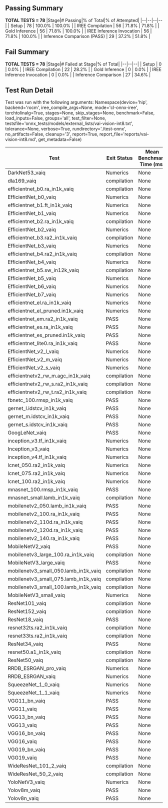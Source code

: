 ## Passing Summary

**TOTAL TESTS = 78**
|Stage|# Passing|% of Total|% of Attempted|
|--|--|--|--|
| Setup | 78 | 100.0% | 100.0% |
| IREE Compilation | 56 | 71.8% | 71.8% |
| Gold Inference | 56 | 71.8% | 100.0% |
| IREE Inference Invocation | 56 | 71.8% | 100.0% |
| Inference Comparison (PASS) | 29 | 37.2% | 51.8% |
## Fail Summary

**TOTAL TESTS = 78**
|Stage|# Failed at Stage|% of Total|
|--|--|--|
| Setup | 0 | 0.0% |
| IREE Compilation | 22 | 28.2% |
| Gold Inference | 0 | 0.0% |
| IREE Inference Invocation | 0 | 0.0% |
| Inference Comparison | 27 | 34.6% |
## Test Run Detail
Test was run with the following arguments:
Namespace(device='hip', backend='rocm', iree_compile_args=None, mode='cl-onnx-iree', torchtolinalg=True, stages=None, skip_stages=None, benchmark=False, load_inputs=False, groups='all', test_filter=None, testsfile='onnx_tests/models/external_lists/vai-vision-int8.txt', tolerance=None, verbose=True, rundirectory='./test-onnx', no_artifacts=False, cleanup='3', report=True, report_file='reports/vai-vision-int8.md', get_metadata=False)

| Test | Exit Status | Mean Benchmark Time (ms) | Notes |
|--|--|--|--|
| DarkNet53_vaiq | Numerics | None | |
| dla169_vaiq | compilation | None | |
| efficientnet_b0.ra_in1k_vaiq | compilation | None | |
| EfficientNet_b0_vaiq | Numerics | None | |
| efficientnet_b1.ft_in1k_vaiq | Numerics | None | |
| EfficientNet_b1_vaiq | Numerics | None | |
| efficientnet_b2.ra_in1k_vaiq | compilation | None | |
| EfficientNet_b2_vaiq | Numerics | None | |
| efficientnet_b3.ra2_in1k_vaiq | compilation | None | |
| EfficientNet_b3_vaiq | Numerics | None | |
| efficientnet_b4.ra2_in1k_vaiq | compilation | None | |
| EfficientNet_b4_vaiq | Numerics | None | |
| efficientnet_b5.sw_in12k_vaiq | compilation | None | |
| EfficientNet_b5_vaiq | Numerics | None | |
| EfficientNet_b6_vaiq | Numerics | None | |
| EfficientNet_b7_vaiq | Numerics | None | |
| efficientnet_el.ra_in1k_vaiq | Numerics | None | |
| efficientnet_el_pruned.in1k_vaiq | Numerics | None | |
| efficientnet_em.ra2_in1k_vaiq | PASS | None | |
| efficientnet_es.ra_in1k_vaiq | PASS | None | |
| efficientnet_es_pruned.in1k_vaiq | PASS | None | |
| efficientnet_lite0.ra_in1k_vaiq | PASS | None | |
| EfficientNet_v2_l_vaiq | Numerics | None | |
| EfficientNet_v2_m_vaiq | Numerics | None | |
| EfficientNet_v2_s_vaiq | Numerics | None | |
| efficientnetv2_rw_m.agc_in1k_vaiq | compilation | None | |
| efficientnetv2_rw_s.ra2_in1k_vaiq | compilation | None | |
| efficientnetv2_rw_t.ra2_in1k_vaiq | compilation | None | |
| fbnetc_100.rmsp_in1k_vaiq | PASS | None | |
| gernet_l.idstcv_in1k_vaiq | PASS | None | |
| gernet_m.idstcv_in1k_vaiq | PASS | None | |
| gernet_s.idstcv_in1k_vaiq | PASS | None | |
| GoogLeNet_vaiq | PASS | None | |
| inception_v3.tf_in1k_vaiq | Numerics | None | |
| Inception_v3_vaiq | Numerics | None | |
| inception_v4.tf_in1k_vaiq | Numerics | None | |
| lcnet_050.ra2_in1k_vaiq | Numerics | None | |
| lcnet_075.ra2_in1k_vaiq | Numerics | None | |
| lcnet_100.ra2_in1k_vaiq | Numerics | None | |
| mnasnet_100.rmsp_in1k_vaiq | PASS | None | |
| mnasnet_small.lamb_in1k_vaiq | compilation | None | |
| mobilenetv2_050.lamb_in1k_vaiq | PASS | None | |
| mobilenetv2_100.ra_in1k_vaiq | PASS | None | |
| mobilenetv2_110d.ra_in1k_vaiq | PASS | None | |
| mobilenetv2_120d.ra_in1k_vaiq | PASS | None | |
| mobilenetv2_140.ra_in1k_vaiq | PASS | None | |
| MobileNetV2_vaiq | PASS | None | |
| mobilenetv3_large_100.ra_in1k_vaiq | compilation | None | |
| MobileNetV3_large_vaiq | PASS | None | |
| mobilenetv3_small_050.lamb_in1k_vaiq | compilation | None | |
| mobilenetv3_small_075.lamb_in1k_vaiq | compilation | None | |
| mobilenetv3_small_100.lamb_in1k_vaiq | compilation | None | |
| MobileNetV3_small_vaiq | Numerics | None | |
| ResNet101_vaiq | compilation | None | |
| ResNet152_vaiq | compilation | None | |
| ResNet18_vaiq | PASS | None | |
| resnet32ts.ra2_in1k_vaiq | compilation | None | |
| resnet33ts.ra2_in1k_vaiq | compilation | None | |
| ResNet34_vaiq | PASS | None | |
| resnet50.a1_in1k_vaiq | compilation | None | |
| ResNet50_vaiq | compilation | None | |
| RRDB_ESRGAN_pro_vaiq | Numerics | None | |
| RRDB_ESRGAN_vaiq | Numerics | None | |
| SqueezeNet_1_0_vaiq | Numerics | None | |
| SqueezeNet_1_1_vaiq | Numerics | None | |
| VGG11_bn_vaiq | PASS | None | |
| VGG11_vaiq | PASS | None | |
| VGG13_bn_vaiq | PASS | None | |
| VGG13_vaiq | PASS | None | |
| VGG16_bn_vaiq | PASS | None | |
| VGG16_vaiq | PASS | None | |
| VGG19_bn_vaiq | PASS | None | |
| VGG19_vaiq | PASS | None | |
| WideResNet_101_2_vaiq | compilation | None | |
| WideResNet_50_2_vaiq | compilation | None | |
| YoloNetV3_vaiq | Numerics | None | |
| Yolov8m_vaiq | PASS | None | |
| Yolov8n_vaiq | PASS | None | |
